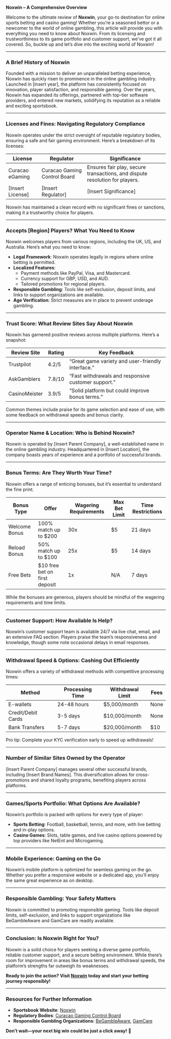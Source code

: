 **Noxwin – A Comprehensive Overview**  

Welcome to the ultimate review of **Noxwin**, your go-to destination for online sports betting and casino gaming! Whether you’re a seasoned bettor or a newcomer to the world of online gambling, this article will provide you with everything you need to know about Noxwin. From its licensing and trustworthiness to its game portfolio and customer support, we’ve got it all covered. So, buckle up and let’s dive into the exciting world of Noxwin!  

---

### **A Brief History of Noxwin**  
Founded with a mission to deliver an unparalleled betting experience, Noxwin has quickly risen to prominence in the online gambling industry. Launched in [insert year], the platform has consistently focused on innovation, player satisfaction, and responsible gaming. Over the years, Noxwin has expanded its offerings, partnered with top-tier software providers, and entered new markets, solidifying its reputation as a reliable and exciting sportsbook.  

---

### **Licenses and Fines: Navigating Regulatory Compliance**  
Noxwin operates under the strict oversight of reputable regulatory bodies, ensuring a safe and fair gaming environment. Here’s a breakdown of its licenses:  

| **License**       | **Regulator**       | **Significance**                                                                 |
|--------------------|---------------------|----------------------------------------------------------------------------------|
| Curacao eGaming    | Curacao Gaming Control Board | Ensures fair play, secure transactions, and dispute resolution for players.      |
| [Insert License]   | [Insert Regulator]  | [Insert Significance]                                                           |

Noxwin has maintained a clean record with no significant fines or sanctions, making it a trustworthy choice for players.  

---

### **Accepts [Region] Players? What You Need to Know**  
Noxwin welcomes players from various regions, including the UK, US, and Australia. Here’s what you need to know:  

- **Legal Framework**: Noxwin operates legally in regions where online betting is permitted.  
- **Localized Features**:  
  - Payment methods like PayPal, Visa, and Mastercard.  
  - Currency support for GBP, USD, and AUD.  
  - Tailored promotions for regional players.  
- **Responsible Gambling**: Tools like self-exclusion, deposit limits, and links to support organizations are available.  
- **Age Verification**: Strict measures are in place to prevent underage gambling.  

---

### **Trust Score: What Review Sites Say About Noxwin**  
Noxwin has garnered positive reviews across multiple platforms. Here’s a snapshot:  

| **Review Site**    | **Rating** | **Key Feedback**                                                                 |
|--------------------|------------|----------------------------------------------------------------------------------|
| Trustpilot         | 4.2/5      | “Great game variety and user-friendly interface.”                                |
| AskGamblers        | 7.8/10     | “Fast withdrawals and responsive customer support.”                              |
| CasinoMeister      | 3.9/5      | “Solid platform but could improve bonus terms.”                                 |

Common themes include praise for its game selection and ease of use, with some feedback on withdrawal speeds and bonus clarity.  

---

### **Operator Name & Location: Who is Behind Noxwin?**  
Noxwin is operated by [Insert Parent Company], a well-established name in the online gambling industry. Headquartered in [Insert Location], the company boasts years of experience and a portfolio of successful brands.  

---

### **Bonus Terms: Are They Worth Your Time?**  
Noxwin offers a range of enticing bonuses, but it’s essential to understand the fine print.  

| **Bonus Type**     | **Offer**                          | **Wagering Requirements** | **Max Bet Limit** | **Time Restrictions** |
|--------------------|------------------------------------|---------------------------|-------------------|-----------------------|
| Welcome Bonus      | 100% match up to $200              | 30x                       | $5                | 21 days               |
| Reload Bonus       | 50% match up to $100               | 25x                       | $5                | 14 days               |
| Free Bets          | $10 free bet on first deposit      | 1x                        | N/A               | 7 days                |

While the bonuses are generous, players should be mindful of the wagering requirements and time limits.  

---

### **Customer Support: How Available Is Help?**  
Noxwin’s customer support team is available 24/7 via live chat, email, and an extensive FAQ section. Players praise the team’s responsiveness and knowledge, though some note occasional delays in email responses.  

---

### **Withdrawal Speed & Options: Cashing Out Efficiently**  
Noxwin offers a variety of withdrawal methods with competitive processing times:  

| **Method**         | **Processing Time** | **Withdrawal Limit** | **Fees**          |
|--------------------|---------------------|-----------------------|-------------------|
| E-wallets          | 24-48 hours         | $5,000/month         | None              |
| Credit/Debit Cards | 3-5 days            | $10,000/month        | None              |
| Bank Transfers     | 5-7 days            | $20,000/month        | $10               |

Pro tip: Complete your KYC verification early to speed up withdrawals!  

---

### **Number of Similar Sites Owned by the Operator**  
[Insert Parent Company] manages several other successful brands, including [Insert Brand Names]. This diversification allows for cross-promotions and shared loyalty programs, benefiting players across platforms.  

---

### **Games/Sports Portfolio: What Options Are Available?**  
Noxwin’s portfolio is packed with options for every type of player:  

- **Sports Betting**: Football, basketball, tennis, and more, with live betting and in-play options.  
- **Casino Games**: Slots, table games, and live casino options powered by top providers like NetEnt and Microgaming.  

---

### **Mobile Experience: Gaming on the Go**  
Noxwin’s mobile platform is optimized for seamless gaming on the go. Whether you prefer a responsive website or a dedicated app, you’ll enjoy the same great experience as on desktop.  

---

### **Responsible Gambling: Your Safety Matters**  
Noxwin is committed to promoting responsible gaming. Tools like deposit limits, self-exclusion, and links to support organizations like BeGambleAware and GamCare are readily available.  

---

### **Conclusion: Is Noxwin Right for You?**  
Noxwin is a solid choice for players seeking a diverse game portfolio, reliable customer support, and a secure betting environment. While there’s room for improvement in areas like bonus terms and withdrawal speeds, the platform’s strengths far outweigh its weaknesses.  

**Ready to join the action? Visit [Noxwin](https://noxwin.com) today and start your betting journey responsibly!**  

---

### **Resources for Further Information**  
- **Sportsbook Website**: [Noxwin](https://noxwin.com)  
- **Regulatory Bodies**: [Curacao Gaming Control Board](https://www.curacaogaminglicense.com)  
- **Responsible Gambling Organizations**: [BeGambleAware](https://www.begambleaware.org), [GamCare](https://www.gamcare.org.uk)  

**Don’t wait—your next big win could be just a click away!** 🚀